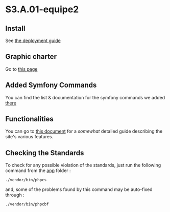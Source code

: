 # S3.A.01-equipe2

## Install
See [the deployment guide](docs/deployment_guide_FR.md)

## Graphic charter
Go to [this page](docs/doc_charte_graphique_FR.md)

## Added Symfony Commands
You can find the list & documentation for the symfony commands we added [there](docs/commandes.md)

## Functionalities
You can go to [this document](docs/guide_d_utilisation_FR.md) for a *somewhat* detailed guide describing the site's various features.

## Checking the Standards
To check for any possible violation of the standards, just run the following command from the [app](app/) folder :

```./vendor/bin/phpcs```

and, some of the problems found by this command may be auto-fixed through :

```./vendor/bin/phpcbf```
